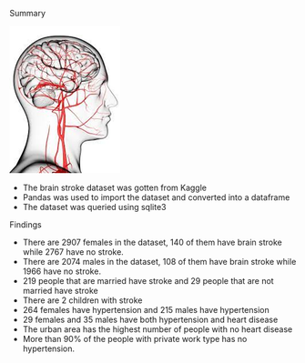 Summary

![](download.jfif)

* The brain stroke dataset was gotten from Kaggle
* Pandas was used to import the dataset and converted into a dataframe
* The dataset was queried using sqlite3

Findings

* There are 2907 females in the dataset, 140 of them have brain stroke while 2767 have no stroke.
* There are 2074 males in the dataset, 108 of them have brain stroke while 1966 have no stroke. 
* 219 people that are married have stroke and 29 people that are not married have stroke
* There are 2 children with stroke
* 264 females have hypertension and 215 males have hypertension
* 29 females and 35 males have both hypertension and heart disease
* The urban area has the highest number of people with no heart disease
* More than 90% of the people with private work type has no hypertension.